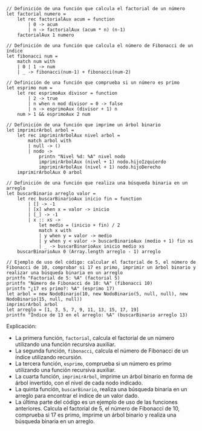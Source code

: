 ```f#
// Definición de una función que calcula el factorial de un número
let factorial numero =
    let rec factorialAux acum = function
        | 0 -> acum
        | n -> factorialAux (acum * n) (n-1)
    factorialAux 1 numero

// Definición de una función que calcula el número de Fibonacci de un índice
let fibonacci num =
    match num with
    | 0 | 1 -> num
    | _ -> fibonacci(num-1) + fibonacci(num-2)

// Definición de una función que comprueba si un número es primo
let esprimo num =
    let rec esprimoAux divisor = function
        | 2 -> true
        | n when n mod divisor = 0 -> false
        | n -> esprimoAux (divisor + 1) n
    num > 1 && esprimoAux 2 num

// Definición de una función que imprime un árbol binario
let imprimirArbol arbol =
    let rec imprimirArbolAux nivel arbol =
        match arbol with
        | null -> ()
        | nodo ->
            printn "Nivel %d: %A" nivel nodo
            imprimirArbolAux (nivel + 1) nodo.hijoIzquierdo
            imprimirArbolAux (nivel + 1) nodo.hijoDerecho
    imprimirArbolAux 0 arbol

// Definición de una función que realiza una búsqueda binaria en un arreglo
let buscarBinario arreglo valor =
    let rec buscarBinarioAux inicio fin = function
        | [] -> -1
        | [x] when x = valor -> inicio
        | [_] -> -1
        | x :: xs ->
            let medio = (inicio + fin) / 2
            match x with
            | y when y = valor -> medio
            | y when y < valor -> buscarBinarioAux (medio + 1) fin xs
            | _ -> buscarBinarioAux inicio medio xs
    buscarBinarioAux 0 (Array.length arreglo - 1) arreglo

// Ejemplo de uso del código: calcular el factorial de 5, el número de Fibonacci de 10, comprobar si 17 es primo, imprimir un árbol binario y realizar una búsqueda binaria en un arreglo
printfn "Factorial de 5: %A" (factorial 5)
printfn "Número de Fibonacci de 10: %A" (fibonacci 10)
printfn "¿17 es primo?: %A" (esprimo 17)
let arbol = new NodoBinario(10, new NodoBinario(5, null, null), new NodoBinario(15, null, null))
imprimirArbol arbol
let arreglo = [1, 3, 5, 7, 9, 11, 13, 15, 17, 19]
printfn "Índice de 13 en el arreglo: %A" (buscarBinario arreglo 13)
```

Explicación:

* La primera función, `factorial`, calcula el factorial de un número utilizando una función recursiva auxiliar.
* La segunda función, `fibonacci`, calcula el número de Fibonacci de un índice utilizando recursión.
* La tercera función, `esprimo`, comprueba si un número es primo utilizando una función recursiva auxiliar.
* La cuarta función, `imprimirArbol`, imprime un árbol binario en forma de árbol invertido, con el nivel de cada nodo indicado.
* La quinta función, `buscarBinario`, realiza una búsqueda binaria en un arreglo para encontrar el índice de un valor dado.
* La última parte del código es un ejemplo de uso de las funciones anteriores. Calcula el factorial de 5, el número de Fibonacci de 10, comprueba si 17 es primo, imprime un árbol binario y realiza una búsqueda binaria en un arreglo.